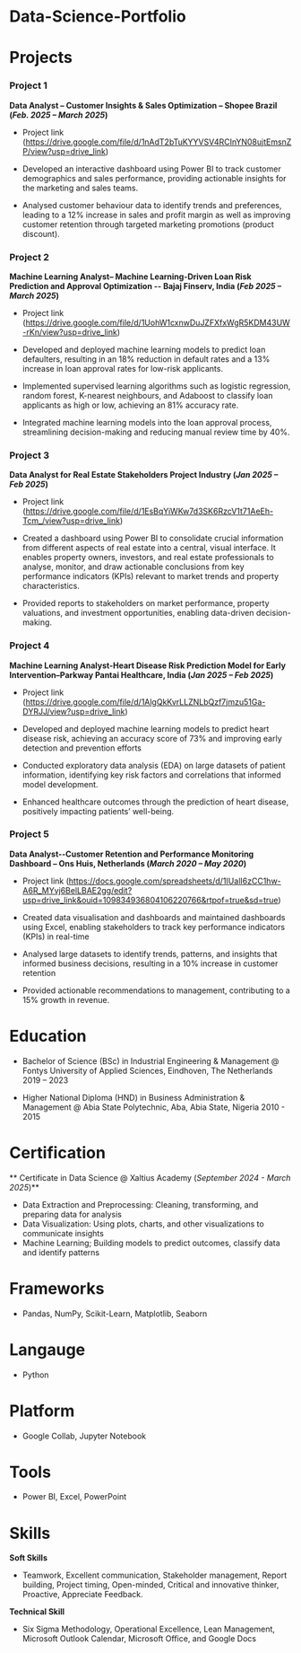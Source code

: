 # Data-Science-Portfolio

# Projects
### Project 1
**Data Analyst – Customer Insights & Sales Optimization – Shopee Brazil (_Feb. 2025 – March 2025_)**
- Project link (https://drive.google.com/file/d/1nAdT2bTuKYYVSV4RCInYN08ujtEmsnZP/view?usp=drive_link)
  
- Developed an interactive dashboard using Power BI to track customer demographics and sales performance, providing actionable insights for the marketing and sales teams.
- Analysed customer behaviour data to identify trends and preferences, leading to a 12% increase in sales and profit margin as well as improving customer retention through targeted marketing promotions (product discount).


### Project 2
**Machine Learning Analyst– Machine Learning-Driven Loan Risk Prediction and Approval Optimization -- Bajaj Finserv, India (_Feb 2025 – March 2025_)**
- Project link (https://drive.google.com/file/d/1UohW1cxnwDuJZFXfxWgR5KDM43UW-rKn/view?usp=drive_link)
  
- Developed and deployed machine learning models to predict loan defaulters, resulting in an 18% reduction in default rates and a 13% increase in loan approval rates for low-risk applicants.
- Implemented supervised learning algorithms such as logistic regression, random forest, K-nearest neighbours, and Adaboost to classify loan applicants as high or low, achieving an 81% accuracy rate.
- Integrated machine learning models into the loan approval process, streamlining decision-making and reducing manual review time by 40%.


### Project 3
**Data Analyst for Real Estate Stakeholders Project Industry (_Jan 2025 – Feb 2025_)**
- Project link (https://drive.google.com/file/d/1EsBqYiWKw7d3SK6RzcV1t71AeEh-Tcm_/view?usp=drive_link)

- Created a dashboard using Power BI to consolidate crucial information from different aspects of real estate into a central, visual interface. It enables property owners, investors, and real estate professionals to analyse, monitor, and draw actionable conclusions from key performance indicators (KPIs) relevant to market trends and property characteristics.
- Provided reports to stakeholders on market performance, property valuations, and investment opportunities, enabling data-driven decision-making.

### Project 4
**Machine Learning Analyst-Heart Disease Risk Prediction Model for Early Intervention–Parkway Pantai Healthcare, India (_Jan 2025 – Feb 2025_)**
- Project link (https://drive.google.com/file/d/1AlgQkKvrLLZNLbQzf7jmzu51Ga-DYRJJ/view?usp=drive_link)

- Developed and deployed machine learning models to predict heart disease risk, achieving an accuracy score of 73% and improving early detection and prevention efforts
- Conducted exploratory data analysis (EDA) on large datasets of patient information, identifying key risk factors and correlations that informed model development.
- Enhanced healthcare outcomes through the prediction of heart disease, positively impacting patients’ well-being.

### Project 5
**Data Analyst--Customer Retention and Performance Monitoring Dashboard – Ons Huis, Netherlands (_March 2020 – May 2020_)**
- Project link (https://docs.google.com/spreadsheets/d/1IUalI6zCC1hw-A6R_MYvj6BelLBAE2gg/edit?usp=drive_link&ouid=109834936804106220766&rtpof=true&sd=true)
  
- Created data visualisation and dashboards and maintained dashboards using Excel, enabling stakeholders to track key performance indicators (KPIs) in real-time
- Analysed large datasets to identify trends, patterns, and insights that informed business decisions, resulting in a 10% increase in customer retention
- Provided actionable recommendations to management, contributing to a 15% growth in revenue.

# Education
- Bachelor of Science (BSc) in Industrial Engineering & Management @ Fontys University of Applied Sciences, Eindhoven, The Netherlands		2019 – 2023

- Higher National Diploma (HND) in Business Administration & Management @ Abia State Polytechnic, Aba, Abia State, Nigeria  2010 - 2015

# Certification
** Certificate in Data Science @ Xaltius Academy (_September 2024 - March 2025_)**
- Data Extraction and Preprocessing: Cleaning, transforming, and preparing data for analysis
- Data Visualization: Using plots, charts, and other visualizations to communicate insights
- Machine Learning; Building models to predict outcomes, classify data and identify patterns

# Frameworks
- Pandas, NumPy, Scikit-Learn, Matplotlib, Seaborn

# Langauge
- Python

# Platform
- Google Collab, Jupyter Notebook

# Tools
- Power BI, Excel, PowerPoint

# Skills
**Soft Skills**
- Teamwork, Excellent communication, Stakeholder management, Report building, Project timing, Open-minded, Critical and innovative thinker, Proactive, Appreciate Feedback.
  
**Technical Skill**
- Six Sigma Methodology, Operational Excellence, Lean Management, Microsoft Outlook Calendar, Microsoft Office, and Google Docs              

